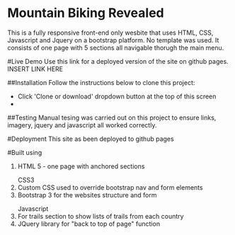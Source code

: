 # Mountain Biking Revealed
This is a fully responsive front-end only wesbite that uses HTML, CSS, Javascript and Jquery on a bootstrap platform. No template was used. It consists of one page with 5 sections all navigable thorugh the main menu.

#Live Demo
Use this link for a deployed version of the site on github pages. INSERT LINK HERE

##Installation
Follow the instructions below to clone this project:
<ul>
<li>Click 'Clone or download' dropdown button at the top of this screen</li>
<li> </li>
</ul>

##Testing
Manual tesing was carried out on this project to ensure links, imagery, jquery and javascript all worked correctly.

#Deployment
This site as been deployed to github pages

#Built using
<ol>
<li>HTML 5 - one page with anchored sections</li>
</ol>

<ol start="2">CSS3
    <li>Custom CSS used to override bootstrap nav and form elements</li>
    <li>Bootstrap 3 for the websites structure and form</li>
</ol>

<ol start="3"> Javascript
    <li>For trails section to show lists of trails from each country</li>
    <li>JQuery library for "back to top of page" function</li>
</ol>